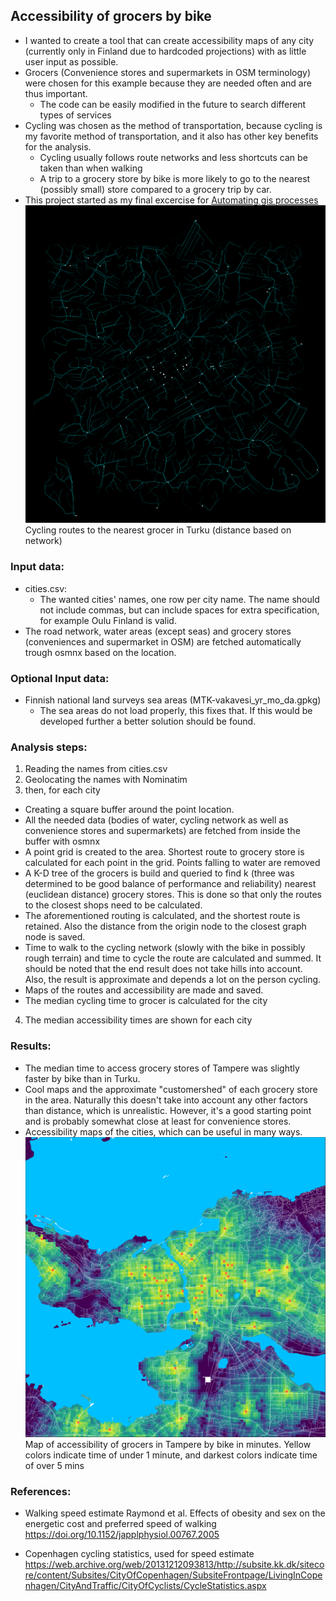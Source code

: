 ## Accessibility of grocers by bike
- I wanted to create a tool that can create accessibility maps of any city (currently only in Finland due to hardcoded projections) with as little user input as possible.
- Grocers (Convenience stores and supermarkets in OSM terminology) were chosen for this example because they are needed often and are thus important.
  - The code can be easily modified in the future to search different types of services
- Cycling was chosen as the method of transportation, because cycling is my favorite method of transportation, and it also has other key benefits for the analysis.
  -  Cycling usually follows route networks and less shortcuts can be taken than when walking
  -  A trip to a grocery store by bike is more likely to go to the nearest (possibly small) store compared to a grocery trip by car.
- This project started as my final excercise for [Automating gis processes](https://autogis-site.readthedocs.io/en/latest/)  
![map of shortest routes to grocers in Turku by bike](maps/Turku/routes_clip.png)
Cycling routes to the nearest grocer in Turku (distance based on network)
### Input data:
- cities.csv:
  - The wanted cities' names, one row per city name. The name should not include commas, but can include spaces for extra specification, for example Oulu Finland is valid.
- The road network, water areas (except seas) and grocery stores (conveniences and supermarket in OSM) are fetched automatically trough osmnx based on the location.
### Optional Input data:
- Finnish national land surveys sea areas (MTK-vakavesi_yr_mo_da.gpkg)
  - The sea areas do not load properly, this fixes that. If this would be developed further a better solution should be found.
### Analysis steps:
1. Reading the names from cities.csv
2. Geolocating the names with Nominatim
3. then, for each city
  - Creating a square buffer around the point location.
  - All the needed data (bodies of water, cycling network as well as convenience stores and supermarkets) are fetched from inside the buffer with osmnx
  - A point grid is created to the area. Shortest route to grocery store is calculated for each point in the grid. Points falling to water are removed
  - A K-D tree of the grocers is build and queried to find k (three was determined to be good balance of performance and reliability) nearest (euclidean distance) grocery stores. This is done so that only the routes to the closest shops need to be calculated. 
  - The aforementioned routing is calculated, and the shortest route is retained. Also the distance from the origin node to the closest graph node is saved.
  - Time to walk to the cycling network (slowly with the bike in possibly rough terrain) and time to cycle the route are calculated and summed. It should be noted that the end result does not take hills into account. Also, the result is approximate and depends a lot on the person cycling.
  - Maps of the routes and accessibility are made and saved.
  - The median cycling time to grocer is calculated for the city
4. The median accessibility times are shown for each city
### Results:
- The median time to access grocery stores of Tampere was slightly faster by bike than in Turku.
- Cool maps and the approximate "customershed" of each grocery store in the area. Naturally this doesn't take into account any other factors than distance, which is unrealistic. However, it's a good starting point and is probably somewhat close at least for convenience stores.
- Accessibility maps of the cities, which can be useful in many ways.
![map of accessibility of grocers in Tampere by bike in minutes](maps/Tampere/accessibility_clip.png)
Map of accessibility of grocers in Tampere by bike in minutes. Yellow colors indicate time of under 1 minute, and darkest colors indicate time of over 5 mins
### References:

- Walking speed estimate
Raymond et al. Effects of obesity and sex on the energetic cost and preferred speed of walking https://doi.org/10.1152/japplphysiol.00767.2005

- Copenhagen cycling statistics, used for speed estimate
https://web.archive.org/web/20131212093813/http://subsite.kk.dk/sitecore/content/Subsites/CityOfCopenhagen/SubsiteFrontpage/LivingInCopenhagen/CityAndTraffic/CityOfCyclists/CycleStatistics.aspx
